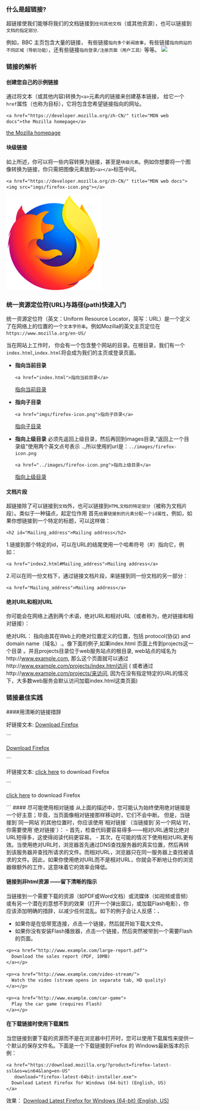 ### 什么是超链接?
超链接使我们能够将我们的文档链接到`任何其他文档`（或其他资源），也可以链接到`文档的指定部分`.

例如，BBC 主页包含大量的链接， 有些链接`指向多个新闻故事`，有些链接`指向网站的不同区域（导航功能）`，还有些链接`指向登录/注册页面（用户工具）`等等。
![](http://pt2sht59w.bkt.clouddn.com/blog_imgs/bbc_homepage.png)

### 链接的解析
#### 创建您自己的示例链接
通过将文本（或其他内容)转换为`<a>`元素内的链接来创建基本链接， 给它一个`href`属性（也称为目标），它将包含您希望链接指向的网址。
```
<a href="https://developer.mozilla.org/zh-CN/" title="MDN web docs">the Mozilla homepage</a>
```
<a href="https://developer.mozilla.org/zh-CN/" title="MDN web docs">the Mozilla homepage</a>

#### 块级链接
如上所述，你可以将一些内容转换为链接，甚至是`块级元素`。例如你想要将一个图像转换为链接，你只需把图像元素放到`<a></a>`标签中间。
```
<a href="https://developer.mozilla.org/zh-CN/" title="MDN web docs"><img src="imgs/firefox-icon.png"></a>
```
<a href="https://developer.mozilla.org/zh-CN/" title="MDN web docs"><img src="imgs/firefox-icon.png"></a>

### 统一资源定位符(URL)与路径(path)快速入门
统一资源定位符（英文：Uniform Resource Locator，简写：URL）是一个定义了在网络上的位置的一个`文本字符串`。例如Mozilla的英文主页定位在`https://www.mozilla.org/en-US/`

当在网站上工作时， 你会有一个包含整个网站的目录。在根目录，我们有一个`index.html`,`index.html`将会成为我们的主页或登录页面。

- **指向当前目录**
    ```
    <a href="index.html">指向当前目录</a>
    ```
    <a href="index.html">指向当前目录</a>

- **指向子目录**
    ```
    <a href="imgs/firefox-icon.png">指向子目录</a>
    ```
    <a href="imgs/firefox-icon.png">指向子目录</a>

- **指向上级目录**
必须先返回上级目录，然后再回到images目录,“返回上一个目录级”使用两个英文点号表示 ..,所以使用的url是：`../images/firefox-icon.png`
    ```
    <a href="../images/firefox-icon.png">指向上级目录</a>
    ```
    <a href="../images/firefox-icon.png">指向上级目录</a>

#### 文档片段
超链接除了可以链接到`文档`外，也可以链接到`HTML文档的特定部分`（被称为文档片段）。类似于一种锚点，起定位作用
首先`给要链接到的元素分配一个id属性`，例如，如果你想链接到一个特定的标题，可以这样做：
```
<h2 id="Mailing_address">Mailing address</h2>
```
1.链接到那个特定的id，可以在URL的结尾使用一个哈希符号（#）指向它，例如：
```
<a href="index2.html#Mailing_address">Mailing address</a>
```
2.可以在同一份文档下，通过链接文档片段，来链接到同一份文档的另一部分：
```
<a href="Mailing_address">Mailing address</a>
```

#### 绝对URL和相对URL
你可能会在网络上遇到两个术语，绝对URL和相对URL（或者称为，绝对链接和相对链接）：

绝对URL： 指向由其在Web上的绝对位置定义的位置，包括 protocol(协议) and domain name（域名）.。像下面的例子,如果index.html 页面上传到projects这一个目录 。并且projects目录位于web服务站点的根目录, web站点的域名为http://www.example.com, 那么这个页面就可以通过http://www.example.com/projects/index.html访问 ( 或者通过http://www.example.com/projects/来访问, 因为在没有指定特定的URL的情况下，大多数web服务会默认访问加载index.html这类页面)


### 链接最佳实践
####用清晰的链接措辞
<p>好链接文本: <a href="https://firefox.com/">Download Firefox</a></p>
```
<p><a href="https://firefox.com/">Download Firefox</a></p>
```
<p>坏链接文本: <a href="https://firefox.com/">click here</a>  to download Firefox</p>
```
<p><a href="https://firefox.com/">click here</a>  to download Firefox</p>
```
#### 尽可能使用相对链接
从上面的描述中，您可能认为始终使用绝对链接是一个好主意；毕竟，当页面像相对链接那样移动时，它们不会中断。
但是，当链接到`同一网站`的其他位置时，你应该使用`相对链接`（当链接到`另一个网站`时，你需要使用`绝对链接`）：
- 首先，检查代码要容易得多——相对URL通常比绝对URL短得多，这使得阅读代码更容易。
- 其次，在可能的情况下使用相对URL更有效。当使用绝对URL时，浏览器首先通过DNS查找服务器的真实位置，然后再转到该服务器并查找所请求的文件。而相对URL，浏览器只在同一服务器上查找被请求的文件。因此，如果你使用绝对URL而不是相对URL，你就会不断地让你的浏览器做额外的工作，这意味着它的效率会降低。

#### 链接到非html资源 ——留下清晰的指示
当链接到一个需要下载的资源（如PDF或Word文档）或流媒体（如视频或音频）或有另一个潜在的意想不到的效果（打开一个弹出窗口，或加载Flash电影），你应该添加明确的措辞，以减少任何混乱。如下的例子会让人反感：、
- 如果你是在低带宽连接，点击一个链接，然后就开始下载大文件。
- 如果你没有安装Flash播放器，点击一个链接，然后突然被带到一个需要Flash的页面。
```
<p><a href="http://www.example.com/large-report.pdf">
  Download the sales report (PDF, 10MB)
</a></p>

<p><a href="http://www.example.com/video-stream/">
  Watch the video (stream opens in separate tab, HD quality)
</a></p>

<p><a href="http://www.example.com/car-game">
  Play the car game (requires Flash)
</a></p>
```
#### 在下载链接时使用下载属性
当您链接到要下载的资源而不是在浏览器中打开时，您可以使用下载属性来提供一个默认的保存文件名。下面是一个下载链接到Firefox 的 Windows最新版本的示例：
```
<a href="https://download.mozilla.org/?product=firefox-latest-ssl&os=win64&lang=en-US"
   download="firefox-latest-64bit-installer.exe">
  Download Latest Firefox for Windows (64-bit) (English, US)
</a>
```
效果：
<a href="https://download.mozilla.org/?product=firefox-latest-ssl&os=win64&lang=en-US"
   download="firefox-latest-64bit-installer.exe">
  Download Latest Firefox for Windows (64-bit) (English, US)
</a>












































